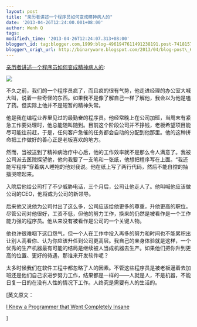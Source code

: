```yaml
--- 
layout: post 
title: "亲历者讲述一个程序员如何变成精神病人的" 
date: '2013-04-26T12:24:00.001+08:00' 
author: Wenh Q
tags:
modified\_time: '2013-04-26T12:24:07.313+08:00' 
blogger\_id: tag:blogger.com,1999:blog-4961947611491238191.post-7418157508119562642
blogger\_orig\_url: http://binaryware.blogspot.com/2013/04/blog-post\_6503.html
---
```

[亲历者讲述一个程序员如何变成精神病人的](http://www.oschina.net/news/39959/i-knew-programmer-that-went-completely-snsane):

![](http://static.oschina.net/uploads/img/201304/26081740_ZNPl.jpg)

不久之前，我们的一个程序员疯了，而且疯的很有气势，他走进经理的办公室大喊大叫，说着一些奇怪的东西。如果我不是像了解自己一样了解他，我会以为他是嗑了药。但实际上他并不是短暂的精神失常。

他是我在编程业界里见过的最勤奋的程序员。他经常晚上在公司加班，当周末有紧急工作要处理时，他总能随叫随到。目前这个阶段公司并不挣钱，老板希望项目能尽可能往前赶，于是，任何客户急催的任务都会自动的分配到他那里。他的这种拼命把工作做好的善心正是老板喜欢的地方。

然而，当被送到了精神病治疗中心后，他的工作效率就不是那么令人满意了。我被公司派去医院探望他，他向我要了一支笔和一张纸，他想把程序写在上面。“我还能写程序”穿着病人睡袍的他对我说。他在纸上写了两行代码，然后不能自控的抽搐哭啼起来。

入院后他给公司打了不少威胁电话，三个月后，公司让他走人了。他叫喊他应该做公司的CEO，他将成为公司的新领导。

后来他又说他为公司付出了这么多，公司应该给他更多的尊重，升他更高的职位。尽管公司对他很好，工资不低，但他的努力工作，换来的仍然是被看作是一个工作能力强的程序员。他从来没有被看作是公司的一个关键人物。

他也许很难咽下这口怨气，但一个人在工作中投入再多的努力和时间也不能累积出让别人高看你、认为你应该升任到公司更高层。我自己的亲身体验就是这样，一个优秀的生产机器最有可能的结局是继续被人当成机器去生产。如果他们把你升到更高的位置、更好的待遇，那谁来开发软件呢？

太多时候我们在软件工程中都忽略了人的因素。不管这些程序员是被老板逼着去加班还是他们自己求进步努力工作，结果都是一样的——人就是人，不是机器，不能日复一日的在没有人性的情况下工作。人终究是需要有人的生活的。



<div>


[英文原文：

[I Knew a Programmer that Went Completely
Insane](http://startingdotneprogramming.blogspot.com/2013/04/i-knew-programmer-that-went-completely.html)

]

</div>

